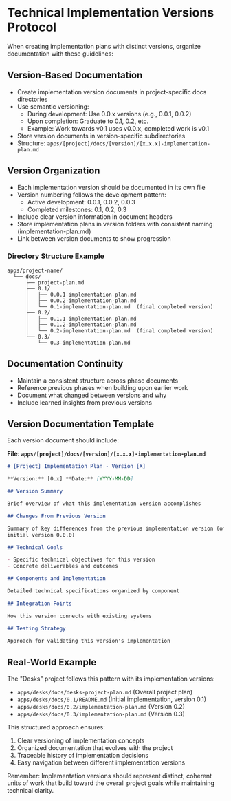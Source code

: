 # Technical Implementation Versions Protocol

When creating implementation plans with distinct versions, organize
documentation with these guidelines:

## Version-Based Documentation

- Create implementation version documents in project-specific docs directories
- Use semantic versioning:
  - During development: Use 0.0.x versions (e.g., 0.0.1, 0.0.2)
  - Upon completion: Graduate to 0.1, 0.2, etc.
  - Example: Work towards v0.1 uses v0.0.x, completed work is v0.1
- Store version documents in version-specific subdirectories
- Structure: `apps/[project]/docs/[version]/[x.x.x]-implementation-plan.md`

## Version Organization

- Each implementation version should be documented in its own file
- Version numbering follows the development pattern:
  - Active development: 0.0.1, 0.0.2, 0.0.3
  - Completed milestones: 0.1, 0.2, 0.3
- Include clear version information in document headers
- Store implementation plans in version folders with consistent naming
  (implementation-plan.md)
- Link between version documents to show progression

### Directory Structure Example

```
apps/project-name/
  └── docs/
      ├── project-plan.md
      ├── 0.1/
      │   ├── 0.0.1-implementation-plan.md
      │   ├── 0.0.2-implementation-plan.md
      │   └── 0.1-implementation-plan.md  (final completed version)
      ├── 0.2/
      │   ├── 0.1.1-implementation-plan.md
      │   ├── 0.1.2-implementation-plan.md
      │   └── 0.2-implementation-plan.md  (final completed version)
      └── 0.3/
          └── 0.3-implementation-plan.md
```

## Documentation Continuity

- Maintain a consistent structure across phase documents
- Reference previous phases when building upon earlier work
- Document what changed between versions and why
- Include learned insights from previous versions

## Version Documentation Template

Each version document should include:

**File: `apps/[project]/docs/[version]/[x.x.x]-implementation-plan.md`**

```markdown
# [Project] Implementation Plan - Version [X]

**Version:** [0.x] **Date:** [YYYY-MM-DD]

## Version Summary

Brief overview of what this implementation version accomplishes

## Changes From Previous Version

Summary of key differences from the previous implementation version (omit for
initial version 0.0.0)

## Technical Goals

- Specific technical objectives for this version
- Concrete deliverables and outcomes

## Components and Implementation

Detailed technical specifications organized by component

## Integration Points

How this version connects with existing systems

## Testing Strategy

Approach for validating this version's implementation
```

## Real-World Example

The "Desks" project follows this pattern with its implementation versions:

- `apps/desks/docs/desks-project-plan.md` (Overall project plan)
- `apps/desks/docs/0.1/README.md` (Initial implementation, version 0.1)
- `apps/desks/docs/0.2/implementation-plan.md` (Version 0.2)
- `apps/desks/docs/0.3/implementation-plan.md` (Version 0.3)

This structured approach ensures:

1. Clear versioning of implementation concepts
2. Organized documentation that evolves with the project
3. Traceable history of implementation decisions
4. Easy navigation between different implementation versions

Remember: Implementation versions should represent distinct, coherent units of
work that build toward the overall project goals while maintaining technical
clarity.
